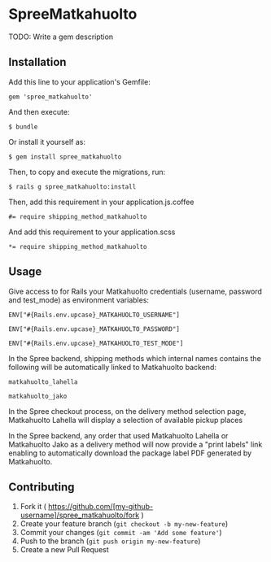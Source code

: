 # SpreeMatkahuolto

TODO: Write a gem description

## Installation

Add this line to your application's Gemfile:

    gem 'spree_matkahuolto'

And then execute:

    $ bundle

Or install it yourself as:

    $ gem install spree_matkahuolto

Then, to copy and execute the migrations, run:
 
    $ rails g spree_matkahuolto:install

Then, add this requirement in your application.js.coffee 

    #= require shipping_method_matkahuolto

And add this requirement to your application.scss
  
    *= require shipping_method_matkahuolto

## Usage

Give access to for Rails your Matkahuolto credentials (username, password and test_mode) as environment variables:
    
    ENV["#{Rails.env.upcase}_MATKAHUOLTO_USERNAME"]
    
    ENV["#{Rails.env.upcase}_MATKAHUOLTO_PASSWORD"]
    
    ENV["#{Rails.env.upcase}_MATKAHUOLTO_TEST_MODE"]

In the Spree backend, shipping methods which internal names contains the following will be automatically linked to Matkahuolto backend:

    matkahuolto_lahella

    matkahuolto_jako

In the Spree checkout process, on the delivery method selection page, Matkahuolto Lahella will display a selection of available pickup places

In the Spree backend, any order that used Matkahuolto Lahella or Matkahuolto Jako as a delivery method will now provide a "print labels" link enabling to automatically download the package label PDF generated by Matkahuolto.

## Contributing

1. Fork it ( https://github.com/[my-github-username]/spree_matkahuolto/fork )
2. Create your feature branch (`git checkout -b my-new-feature`)
3. Commit your changes (`git commit -am 'Add some feature'`)
4. Push to the branch (`git push origin my-new-feature`)
5. Create a new Pull Request
